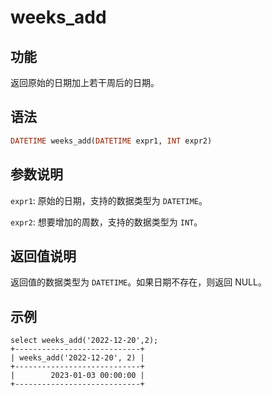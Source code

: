 # weeks_add

## 功能

返回原始的日期加上若干周后的日期。

## 语法

```Haskell
DATETIME weeks_add(DATETIME expr1, INT expr2)
```

## 参数说明

`expr1`: 原始的日期，支持的数据类型为 `DATETIME`。

`expr2`: 想要增加的周数，支持的数据类型为 `INT`。

## 返回值说明

返回值的数据类型为 `DATETIME`。如果日期不存在，则返回 NULL。

## 示例

```Plain Text
select weeks_add('2022-12-20',2);
+----------------------------+
| weeks_add('2022-12-20', 2) |
+----------------------------+
|        2023-01-03 00:00:00 |
+----------------------------+
```
